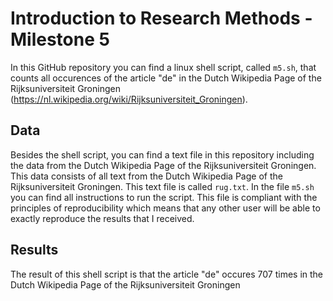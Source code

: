 # Introduction to Research Methods - Milestone 5

In this GitHub repository you can find a linux shell script, called `m5.sh`, that counts all occurences of the article "de" in the Dutch Wikipedia Page of the Rijksuniversiteit Groningen (https://nl.wikipedia.org/wiki/Rijksuniversiteit_Groningen).

## Data
Besides the shell script, you can find a text file in this repository including the data from the Dutch Wikipedia Page of the Rijksuniversiteit Groningen. This data consists of all text from the Dutch Wikipedia Page of the Rijksuniversiteit Groningen. This text file is called `rug.txt`.
In the file `m5.sh` you can find all instructions to run the script. This file is compliant with the principles of reproducibility which means that any other user will be able to exactly reproduce the results that I received.

## Results
The result of this shell script is that the article "de" occures 707 times in the Dutch Wikipedia Page of the Rijksuniversiteit Groningen

